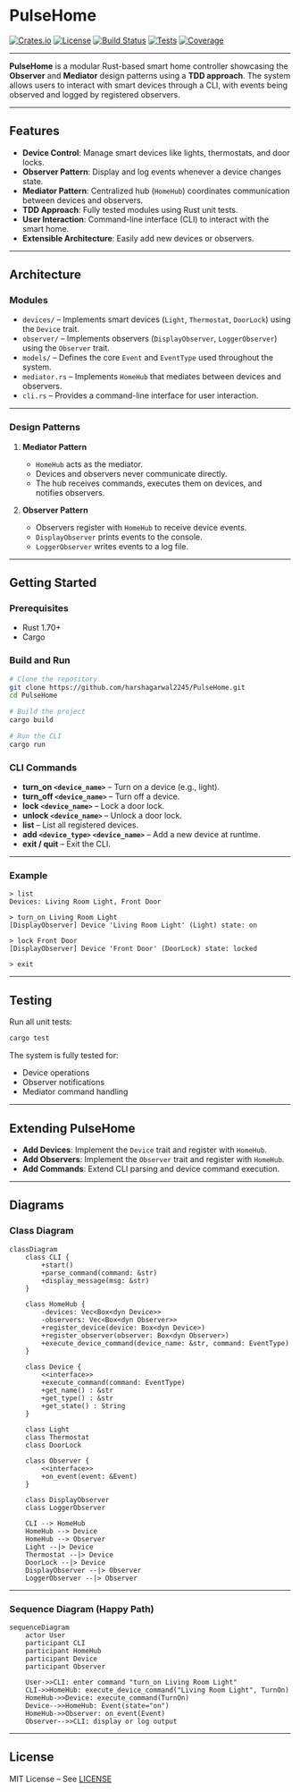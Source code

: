 # PulseHome

[![Crates.io](https://img.shields.io/crates/v/pulsehome)](https://crates.io/crates/pulsehome)
[![License](https://img.shields.io/badge/license-MIT-blue)](LICENSE)
[![Build Status](https://github.com/harshagarwal2245/PulseHome/actions/workflows/rust.yml/badge.svg)](https://github.com/harshagarwal2245/PulseHome/actions/workflows/rust.yml)
[![Tests](https://github.com/harshagarwal2245/PulseHome/actions/workflows/rust.yml/badge.svg?event=push)](https://github.com/harshagarwal2245/PulseHome/actions/workflows/rust.yml)
[![Coverage](https://img.shields.io/badge/coverage-100%25-brightgreen)]()

---

**PulseHome** is a modular Rust-based smart home controller showcasing the **Observer** and **Mediator** design patterns using a **TDD approach**. The system allows users to interact with smart devices through a CLI, with events being observed and logged by registered observers.

---

## Features

- **Device Control**: Manage smart devices like lights, thermostats, and door locks.  
- **Observer Pattern**: Display and log events whenever a device changes state.  
- **Mediator Pattern**: Centralized hub (`HomeHub`) coordinates communication between devices and observers.  
- **TDD Approach**: Fully tested modules using Rust unit tests.  
- **User Interaction**: Command-line interface (CLI) to interact with the smart home.  
- **Extensible Architecture**: Easily add new devices or observers.

---

## Architecture

### Modules

- `devices/` – Implements smart devices (`Light`, `Thermostat`, `DoorLock`) using the `Device` trait.  
- `observer/` – Implements observers (`DisplayObserver`, `LoggerObserver`) using the `Observer` trait.  
- `models/` – Defines the core `Event` and `EventType` used throughout the system.  
- `mediator.rs` – Implements `HomeHub` that mediates between devices and observers.  
- `cli.rs` – Provides a command-line interface for user interaction.  

---

### Design Patterns

1. **Mediator Pattern**  
   - `HomeHub` acts as the mediator.  
   - Devices and observers never communicate directly.  
   - The hub receives commands, executes them on devices, and notifies observers.

2. **Observer Pattern**  
   - Observers register with `HomeHub` to receive device events.  
   - `DisplayObserver` prints events to the console.  
   - `LoggerObserver` writes events to a log file.

---

## Getting Started

### Prerequisites

- Rust 1.70+  
- Cargo

### Build and Run

```bash
# Clone the repository
git clone https://github.com/harshagarwal2245/PulseHome.git
cd PulseHome

# Build the project
cargo build

# Run the CLI
cargo run
```

### CLI Commands

- **turn_on `<device_name>`** – Turn on a device (e.g., light).  
- **turn_off `<device_name>`** – Turn off a device.  
- **lock `<device_name>`** – Lock a door lock.  
- **unlock `<device_name>`** – Unlock a door lock.  
- **list** – List all registered devices.  
- **add `<device_type>` `<device_name>`** – Add a new device at runtime.  
- **exit / quit** – Exit the CLI.

---

### Example

```
> list
Devices: Living Room Light, Front Door

> turn_on Living Room Light
[DisplayObserver] Device 'Living Room Light' (Light) state: on

> lock Front Door
[DisplayObserver] Device 'Front Door' (DoorLock) state: locked

> exit
```

---

## Testing

Run all unit tests:

```bash
cargo test
```

The system is fully tested for:

- Device operations  
- Observer notifications  
- Mediator command handling  

---

## Extending PulseHome

- **Add Devices**: Implement the `Device` trait and register with `HomeHub`.  
- **Add Observers**: Implement the `Observer` trait and register with `HomeHub`.  
- **Add Commands**: Extend CLI parsing and device command execution.

---

## Diagrams

### Class Diagram

```mermaid
classDiagram
    class CLI {
        +start()
        +parse_command(command: &str)
        +display_message(msg: &str)
    }

    class HomeHub {
        -devices: Vec<Box<dyn Device>>
        -observers: Vec<Box<dyn Observer>>
        +register_device(device: Box<dyn Device>)
        +register_observer(observer: Box<dyn Observer>)
        +execute_device_command(device_name: &str, command: EventType)
    }

    class Device {
        <<interface>>
        +execute_command(command: EventType)
        +get_name() : &str
        +get_type() : &str
        +get_state() : String
    }

    class Light
    class Thermostat
    class DoorLock

    class Observer {
        <<interface>>
        +on_event(event: &Event)
    }

    class DisplayObserver
    class LoggerObserver

    CLI --> HomeHub
    HomeHub --> Device
    HomeHub --> Observer
    Light --|> Device
    Thermostat --|> Device
    DoorLock --|> Device
    DisplayObserver --|> Observer
    LoggerObserver --|> Observer
```

---

### Sequence Diagram (Happy Path)

```mermaid
sequenceDiagram
    actor User
    participant CLI
    participant HomeHub
    participant Device
    participant Observer

    User->>CLI: enter command "turn_on Living Room Light"
    CLI->>HomeHub: execute_device_command("Living Room Light", TurnOn)
    HomeHub->>Device: execute_command(TurnOn)
    Device-->>HomeHub: Event(state="on")
    HomeHub->>Observer: on_event(Event)
    Observer-->>CLI: display or log output
```

---

## License

MIT License – See [LICENSE](LICENSE)
